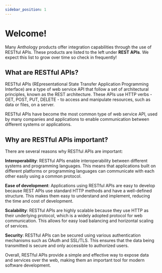 ```yaml
---
sidebar_position: 1
---
```


# Welcome!

Many Anthology products offer integration capabilities through the use of RESTful APIs. These products are listed to the left under **REST APIs**. We expect this list to grow over time so check in frequently!

## What are RESTful APIs?
RESTful APIs (REpresentational State Transfer Application Programming Interface) are a type of web service API that follow a set of architectural principles, known as the REST architecture. These APIs use HTTP verbs - GET, POST, PUT, DELETE - to access and manipulate resources, such as data or files, on a server.

RESTful APIs have become the most common type of web service API, used by many companies and applications to enable communication between different systems or applications.

## Why are RESTful APIs important?
There are several reasons why RESTful APIs are important:

**Interoperability**: RESTful APIs enable interoperability between different systems and programming languages. This means that applications built on different platforms or programming languages can communicate with each other easily using a common protocol.

**Ease of development**: Applications using RESTful APIs are easy to develop because REST APIs use standard HTTP methods and have a well-defined structure. This makes them easy to understand and implement, reducing the time and cost of development.

**Scalability**: RESTful APIs are highly scalable because they use HTTP as their underlying protocol, which is a widely adopted protocol for web communication. This allows for easy load balancing and horizontal scaling of services.

**Security**: RESTful APIs can be secured using various authentication mechanisms such as OAuth and SSL/TLS. This ensures that the data being transmitted is secure and only accessible to authorized users.

Overall, RESTful APIs provide a simple and effective way to expose data and services over the web, making them an important tool for modern software development.